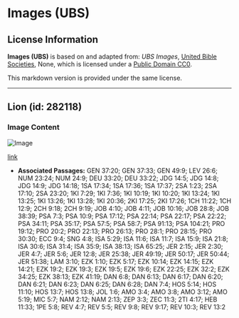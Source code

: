 # Images (UBS)

## License Information

**Images (UBS)** is based on and adapted from: _UBS Images_, [United Bible Societies](https://unitedbiblesocieties.org/), None, which is licensed under a [Public Domain CC0](https://creativecommons.org/public-domain/cc0/).

This markdown version is provided under the same license.



--------------------------------

## Lion (id: 282118)

### Image Content

![Image](https://cdn.aquifer.bible/aquifer-content/resources/Media/WEB-0593_lion.jpg)

[link](https://cdn.aquifer.bible/aquifer-content/resources/Media/WEB-0593_lion.jpg)

* **Associated Passages:** GEN 37:20; GEN 37:33; GEN 49:9; LEV 26:6; NUM 23:24; NUM 24:9; DEU 33:20; DEU 33:22; JDG 14:5; JDG 14:8; JDG 14:9; JDG 14:18; 1SA 17:34; 1SA 17:36; 1SA 17:37; 2SA 1:23; 2SA 17:10; 2SA 23:20; 1KI 7:29; 1KI 7:36; 1KI 10:19; 1KI 10:20; 1KI 13:24; 1KI 13:25; 1KI 13:26; 1KI 13:28; 1KI 20:36; 2KI 17:25; 2KI 17:26; 1CH 11:22; 1CH 12:9; 2CH 9:18; 2CH 9:19; JOB 4:10; JOB 4:11; JOB 10:16; JOB 28:8; JOB 38:39; PSA 7:3; PSA 10:9; PSA 17:12; PSA 22:14; PSA 22:17; PSA 22:22; PSA 34:11; PSA 35:17; PSA 57:5; PSA 58:7; PSA 91:13; PSA 104:21; PRO 19:12; PRO 20:2; PRO 22:13; PRO 26:13; PRO 28:1; PRO 28:15; PRO 30:30; ECC 9:4; SNG 4:8; ISA 5:29; ISA 11:6; ISA 11:7; ISA 15:9; ISA 21:8; ISA 30:6; ISA 31:4; ISA 35:9; ISA 38:13; ISA 65:25; JER 2:15; JER 2:30; JER 4:7; JER 5:6; JER 12:8; JER 25:38; JER 49:19; JER 50:17; JER 50:44; JER 51:38; LAM 3:10; EZK 1:10; EZK 5:17; EZK 10:14; EZK 14:15; EZK 14:21; EZK 19:2; EZK 19:3; EZK 19:5; EZK 19:6; EZK 22:25; EZK 32:2; EZK 34:25; EZK 38:13; EZK 41:19; DAN 6:8; DAN 6:13; DAN 6:17; DAN 6:20; DAN 6:21; DAN 6:23; DAN 6:25; DAN 6:28; DAN 7:4; HOS 5:14; HOS 11:10; HOS 13:7; HOS 13:8; JOL 1:6; AMO 3:4; AMO 3:8; AMO 3:12; AMO 5:19; MIC 5:7; NAM 2:12; NAM 2:13; ZEP 3:3; ZEC 11:3; 2TI 4:17; HEB 11:33; 1PE 5:8; REV 4:7; REV 5:5; REV 9:8; REV 9:17; REV 10:3; REV 13:2

